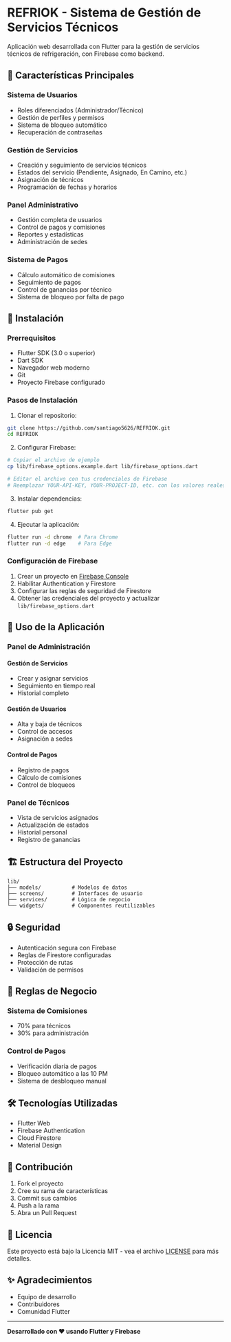 # REFRIOK - Sistema de Gestión de Servicios Técnicos

Aplicación web desarrollada con Flutter para la gestión de servicios técnicos de refrigeración, con Firebase como backend.

## 🌟 Características Principales

### Sistema de Usuarios
- Roles diferenciados (Administrador/Técnico)
- Gestión de perfiles y permisos
- Sistema de bloqueo automático
- Recuperación de contraseñas

### Gestión de Servicios
- Creación y seguimiento de servicios técnicos
- Estados del servicio (Pendiente, Asignado, En Camino, etc.)
- Asignación de técnicos
- Programación de fechas y horarios

### Panel Administrativo
- Gestión completa de usuarios
- Control de pagos y comisiones
- Reportes y estadísticas
- Administración de sedes

### Sistema de Pagos
- Cálculo automático de comisiones
- Seguimiento de pagos
- Control de ganancias por técnico
- Sistema de bloqueo por falta de pago

## 🚀 Instalación

### Prerrequisitos
- Flutter SDK (3.0 o superior)
- Dart SDK
- Navegador web moderno
- Git
- Proyecto Firebase configurado

### Pasos de Instalación

1. Clonar el repositorio:
```bash
git clone https://github.com/santiago5626/REFRIOK.git
cd REFRIOK
```

2. Configurar Firebase:
```bash
# Copiar el archivo de ejemplo
cp lib/firebase_options.example.dart lib/firebase_options.dart

# Editar el archivo con tus credenciales de Firebase
# Reemplazar YOUR-API-KEY, YOUR-PROJECT-ID, etc. con los valores reales
```

3. Instalar dependencias:
```bash
flutter pub get
```

4. Ejecutar la aplicación:
```bash
flutter run -d chrome  # Para Chrome
flutter run -d edge    # Para Edge
```

### Configuración de Firebase

1. Crear un proyecto en [Firebase Console](https://console.firebase.google.com/)
2. Habilitar Authentication y Firestore
3. Configurar las reglas de seguridad de Firestore
4. Obtener las credenciales del proyecto y actualizar `lib/firebase_options.dart`

## 📱 Uso de la Aplicación

### Panel de Administración

#### Gestión de Servicios
- Crear y asignar servicios
- Seguimiento en tiempo real
- Historial completo

#### Gestión de Usuarios
- Alta y baja de técnicos
- Control de accesos
- Asignación a sedes

#### Control de Pagos
- Registro de pagos
- Cálculo de comisiones
- Control de bloqueos

### Panel de Técnicos
- Vista de servicios asignados
- Actualización de estados
- Historial personal
- Registro de ganancias

## 🏗️ Estructura del Proyecto

```
lib/
├── models/          # Modelos de datos
├── screens/         # Interfaces de usuario
├── services/        # Lógica de negocio
└── widgets/         # Componentes reutilizables
```

## 🔒 Seguridad

- Autenticación segura con Firebase
- Reglas de Firestore configuradas
- Protección de rutas
- Validación de permisos

## 💼 Reglas de Negocio

### Sistema de Comisiones
- 70% para técnicos
- 30% para administración

### Control de Pagos
- Verificación diaria de pagos
- Bloqueo automático a las 10 PM
- Sistema de desbloqueo manual

## 🛠️ Tecnologías Utilizadas

- Flutter Web
- Firebase Authentication
- Cloud Firestore
- Material Design

## 🤝 Contribución

1. Fork el proyecto
2. Cree su rama de características
3. Commit sus cambios
4. Push a la rama
5. Abra un Pull Request

## 📄 Licencia

Este proyecto está bajo la Licencia MIT - vea el archivo [LICENSE](LICENSE) para más detalles.

## ✨ Agradecimientos

- Equipo de desarrollo
- Contribuidores
- Comunidad Flutter

---

**Desarrollado con ❤️ usando Flutter y Firebase**
